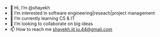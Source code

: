 - 👋 Hi, I’m @shayekh
- 👀 I’m interested in software engineering|reseach|project management
- 🌱 I’m currently learning CS & IT
- 💞️ I’m looking to collaborate on big ideas
- 📫 How to reach me shayekh.iit.ju.44@gmail.com

<!---
shayekh/shayekh is a ✨ special ✨ repository because its `README.md` (this file) appears on your GitHub profile.
You can click the Preview link to take a look at your changes.
--->
